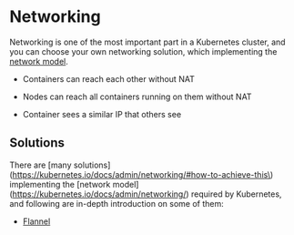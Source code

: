 # Networking

Networking is one of the most important part in a Kubernetes cluster, and you can choose your own networking solution, which implementing the [network model](https://kubernetes.io/docs/admin/networking/).

* Containers can reach each other without NAT

* Nodes can reach all containers running on them without NAT

* Container sees a similar IP that others see

## Solutions

There are [many solutions](https://kubernetes.io/docs/admin/networking/#how-to-achieve-this\) implementing the [network model]\(https://kubernetes.io/docs/admin/networking/) required by Kubernetes, and following are in-depth introduction on some of them:

* [Flannel](/overlay-networking/flannel.md)



